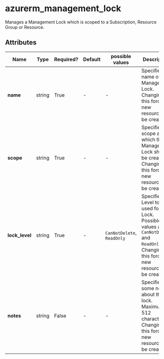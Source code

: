 # azurerm_management_lock

Manages a Management Lock which is scoped to a Subscription, Resource Group or Resource.

## Attributes

| Name | Type | Required? | Default  | possible values | Description |
| ---- | ---- | --------- | -------- | ----------- | ----------- |
| **name** | string | True | -  |  -  | Specifies the name of the Management Lock. Changing this forces a new resource to be created. | 
| **scope** | string | True | -  |  -  | Specifies the scope at which the Management Lock should be created. Changing this forces a new resource to be created. | 
| **lock_level** | string | True | -  |  `CanNotDelete`, `ReadOnly`  | Specifies the Level to be used for this Lock. Possible values are `CanNotDelete` and `ReadOnly`. Changing this forces a new resource to be created. | 
| **notes** | string | False | -  |  -  | Specifies some notes about the lock. Maximum of 512 characters. Changing this forces a new resource to be created. | 

